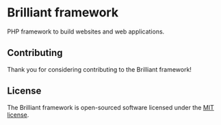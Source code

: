 # Brilliant framework
PHP framework to build websites and web applications.


## Contributing

Thank you for considering contributing to the Brilliant framework!

## License

The Brilliant framework is open-sourced software licensed under the [MIT license](http://opensource.org/licenses/MIT).